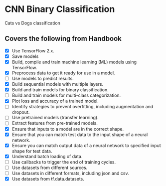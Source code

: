 # CNN Binary Classification

Cats vs Dogs classification

## Covers the following from Handbook

- [X] Use TensorFlow 2.x.
- [X] Save models
- [X] Build, compile and train machine learning (ML) models using TensorFlow.
- [X] Preprocess data to get it ready for use in a model.
- [ ] Use models to predict results.
- [X] Build sequential models with multiple layers.
- [X] Build and train models for binary classification.
- [ ] Build and train models for multi-class categorization.
- [X] Plot loss and accuracy of a trained model.
- [ ] Identify strategies to prevent overfitting, including augmentation and dropout.
- [ ] Use pretrained models (transfer learning).
- [ ] Extract features from pre-trained models.
- [X] Ensure that inputs to a model are in the correct shape.
- [X] Ensure that you can match test data to the input shape of a neural network.
- [X] Ensure you can match output data of a neural network to specified input shape for test data.
- [X] Understand batch loading of data.
- [ ] Use callbacks to trigger the end of training cycles.
- [ ] Use datasets from different sources.
- [ ] Use datasets in different formats, including json and csv.
- [X] Use datasets from tf.data.datasets.
